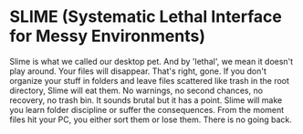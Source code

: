 # SLIME (Systematic Lethal Interface for Messy Environments)

Slime is what we called our desktop pet. And by 'lethal', we mean it doesn't play around. Your files will disappear. That's right, gone. If you don't organize your stuff in folders and leave files scattered like trash in the root directory, Slime will eat them. No warnings, no second chances, no recovery, no trash bin. It sounds brutal but it has a point. Slime will make you learn folder discipline or suffer the consequences. From the moment files hit your PC, you either sort them or lose them. There is no going back.
